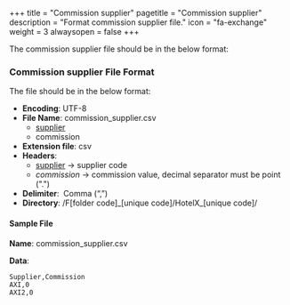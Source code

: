 +++
title = "Commission supplier"
pagetitle = "Commission supplier"
description = "Format commission supplier file."
icon = "fa-exchange"
weight = 3
alwaysopen = false
+++

The commission supplier file should be in the below format:

### Commission supplier File Format

The file should be in the below format:

* **Encoding**: UTF-8 
* **File Name**: commission\_supplier.csv
    * [supplier](/travelgatex/concepts/common-resources)
    * commission
* **Extension file**: csv
* **Headers**:
    *  [supplier](/travelgatex/concepts/common-resources)  → supplier code
    *   _commission_ → commission value, decimal separator must be point (".")
* **Delimiter**:  Comma (“,”) 
* **Directory**: /F[folder code]\_[unique code]/HotelX\_[unique code]/

#### Sample File

**Name**: commission\_supplier.csv

**Data**:

```csv
Supplier,Commission
AXI,0
AXI2,0
```